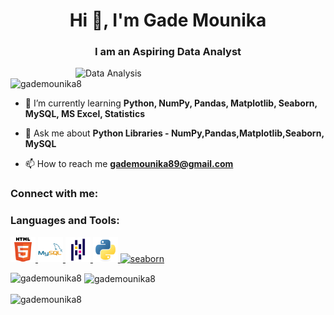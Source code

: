 <h1 align="center">Hi 👋, I'm Gade Mounika</h1>
<h3 align="center">I am an Aspiring Data Analyst</h3>

<img align = "right" alt = "Data Analysis" width = "400" src = "![image](https://user-images.githubusercontent.com/131742781/234197014-d993a577-38c3-4527-8d11-ff70b85a0986.png)">
<p align="left"> <img src="https://komarev.com/ghpvc/?username=gademounika8&label=Profile%20views&color=0e75b6&style=flat" alt="gademounika8" /> </p>

- 🌱 I’m currently learning **Python, NumPy, Pandas, Matplotlib, Seaborn, MySQL, MS Excel, Statistics**

- 💬 Ask me about **Python Libraries - NumPy,Pandas,Matplotlib,Seaborn, MySQL**

- 📫 How to reach me **gademounika89@gmail.com**

<h3 align="left">Connect with me:</h3>
<p align="left">
</p>

<h3 align="left">Languages and Tools:</h3>
<p align="left"> <a href="https://www.w3.org/html/" target="_blank" rel="noreferrer"> <img src="https://raw.githubusercontent.com/devicons/devicon/master/icons/html5/html5-original-wordmark.svg" alt="html5" width="40" height="40"/> </a> <a href="https://www.mysql.com/" target="_blank" rel="noreferrer"> <img src="https://raw.githubusercontent.com/devicons/devicon/master/icons/mysql/mysql-original-wordmark.svg" alt="mysql" width="40" height="40"/> </a> <a href="https://pandas.pydata.org/" target="_blank" rel="noreferrer"> <img src="https://raw.githubusercontent.com/devicons/devicon/2ae2a900d2f041da66e950e4d48052658d850630/icons/pandas/pandas-original.svg" alt="pandas" width="40" height="40"/> </a> <a href="https://www.python.org" target="_blank" rel="noreferrer"> <img src="https://raw.githubusercontent.com/devicons/devicon/master/icons/python/python-original.svg" alt="python" width="40" height="40"/> </a> <a href="https://seaborn.pydata.org/" target="_blank" rel="noreferrer"> <img src="https://seaborn.pydata.org/_images/logo-mark-lightbg.svg" alt="seaborn" width="40" height="40"/> </a> </p>

<p><img align="left" src="https://github-readme-stats.vercel.app/api/top-langs?username=gademounika8&show_icons=true&locale=en&layout=compact" alt="gademounika8" /></p>

<p>&nbsp;<img align="center" src="https://github-readme-stats.vercel.app/api?username=gademounika8&show_icons=true&locale=en" alt="gademounika8" /></p>

<p><img align="center" src="https://github-readme-streak-stats.herokuapp.com/?user=gademounika8&" alt="gademounika8" /></p>
